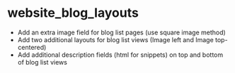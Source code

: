 website_blog_layouts
====================

- Add an extra image field for blog list pages (use square image method)
- Add two additional layouts for blog list views (Image left and Image top-centered)
- Add additional description fields (html for snippets) on top and bottom of blog list views
